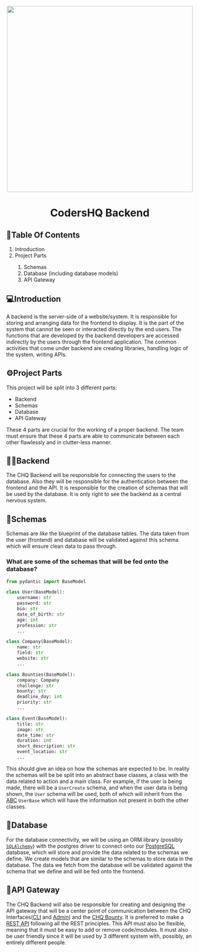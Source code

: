 <p align="center">

<img  width="500"  src="https://user-images.githubusercontent.com/92259277/190894050-ba6b293d-c3b0-4679-86aa-61622a4dafde.png">

<h1 align="center">CodersHQ Backend</h1>

</p>

  

<h2>📝Table Of Contents</h2>

<ol>

<li>Introduction</li>

<li>Project Parts</li>

<ol>

<li>Schemas</li>

<li>Database (including database models)</li>

<li>API Gateway</li>

</ol>

</ol>

  

<h2>💻Introduction</h2>

A backend is the server-side of a website/system. It is responsible for storing and arranging data for the frontend to display. It is the part of the system that cannot be seen or interacted directly by the end users. The functions that are developed by the backend developers are accessed indirectly by the users through the frontend application. The common activities that come under backend are creating libraries, handling logic of the system, writing APIs.

  

<h2>⚙️Project Parts</h2>

This project will be split into 3 different parts:

<ul>

<li>Backend</li>

<li>Schemas</li>

<li>Database</li>

<li>API Gateway</li>

</ul>

  

These 4 parts are crucial for the working of a proper backend. The team must ensure that these 4 parts are able to communicate between each other flawlessly and in clutter-less manner.

<h2>🧑‍💻Backend</h2>

The CHQ Backend will be responsible for connecting the users to the database. Also they will be responsible for the authentication between the frontend and the API. It is responsible for the creation of schemas that will be used by the database. It is only right to see the backend as a central nervous system.

  

<h2>📖Schemas</h2>
Schemas are <em>like</em> the blueprint of the database tables. The data taken from the user (frontend) and database will be validated against this schema which will ensure clean data to pass through.

<h3>What are some of the schemas that will be fed onto the database?</h3>


```python
from pydantic import BaseModel

class User(BaseModel):
    username: str
    password: str
    bio: str
    date_of_birth: str
    age: int
    profession: str
    ...

class Company(BaseModel):
    name: str
    field: str
    website: str
    ...

class Bounties(BaseModel):
    company: Company
    challenge: str
    bounty: str
    deadline_day: int
    priority: str
    ...

class Event(BaseModel):
    title: str
    image: str
    date_time: str
    duration: int
    short_description: str
    event_location: str
    ...
```

This should give an idea on how the schemas are expected to be. In reality the schemas will be be split into an abstract base classes, a class with the data related to action and a main class. For example, if the user is being made, there will be a `UserCreate` schema, and when the user data is being shown, the `User` schema will be used, both of which will inherit from the [ABC](https://www.educative.io/answers/what-is-the-abstract-base-class-in-python) `UserBase` which will have the information not present in both the other classes.

  

<h2>📙Database</h2>

For the database connectivity, we will be using an ORM library (possibly [`SQLAlchemy`](https://www.sqlalchemy.org/)) with the postgres driver to connect onto our [PostgreSQL](https://www.postgresql.org/) database, which will store and provide the data related to the schemas we define. We create models that are similar to the schemas to store data in the database. The data we fetch from the database will be validated against the schema that we define and will be fed onto the frontend.

  

<h2>🔗API Gateway</h2>

The CHQ Backend will also be responsible for creating and designing the API gateway that will be a center point of communication between the CHQ Interfaces([CLI](https://github.com/Coders-HQ/CLI) and [Admin](https://github.com/Coders-HQ/Admin)) and the [CHQ Bounty](https://github.com/Coders-HQ/Bounty). It is preferred to make a [REST API](https://restfulapi.net/) following all the REST principles. This API must also be flexible, meaning that it must be easy to add or remove code/modules. It must also be user friendly since it will be used by 3 different system with, possibly, an entirely different people.
